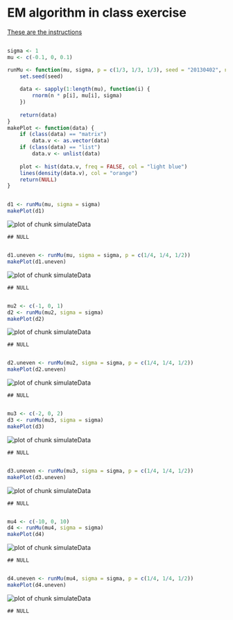 EM algorithm in class exercise
==============================

[These are the instructions](https://docs.google.com/document/d/19jfaVWXRpYDKPQ6KmqZXqRvIgqdZPOab5SIuK16ju8c/edit)


```r

sigma <- 1
mu <- c(-0.1, 0, 0.1)

runMu <- function(mu, sigma, p = c(1/3, 1/3, 1/3), seed = "20130402", n = 1000) {
    set.seed(seed)
    
    data <- sapply(1:length(mu), function(i) {
        rnorm(n * p[i], mu[i], sigma)
    })
    
    return(data)
}
makePlot <- function(data) {
    if (class(data) == "matrix") 
        data.v <- as.vector(data)
    if (class(data) == "list") 
        data.v <- unlist(data)
    
    plot <- hist(data.v, freq = FALSE, col = "light blue")
    lines(density(data.v), col = "orange")
    return(NULL)
}


d1 <- runMu(mu, sigma = sigma)
makePlot(d1)
```

![plot of chunk simulateData](figure/simulateData1.png) 

```
## NULL
```

```r

d1.uneven <- runMu(mu, sigma = sigma, p = c(1/4, 1/4, 1/2))
makePlot(d1.uneven)
```

![plot of chunk simulateData](figure/simulateData2.png) 

```
## NULL
```

```r

mu2 <- c(-1, 0, 1)
d2 <- runMu(mu2, sigma = sigma)
makePlot(d2)
```

![plot of chunk simulateData](figure/simulateData3.png) 

```
## NULL
```

```r

d2.uneven <- runMu(mu2, sigma = sigma, p = c(1/4, 1/4, 1/2))
makePlot(d2.uneven)
```

![plot of chunk simulateData](figure/simulateData4.png) 

```
## NULL
```

```r

mu3 <- c(-2, 0, 2)
d3 <- runMu(mu3, sigma = sigma)
makePlot(d3)
```

![plot of chunk simulateData](figure/simulateData5.png) 

```
## NULL
```

```r

d3.uneven <- runMu(mu3, sigma = sigma, p = c(1/4, 1/4, 1/2))
makePlot(d3.uneven)
```

![plot of chunk simulateData](figure/simulateData6.png) 

```
## NULL
```

```r

mu4 <- c(-10, 0, 10)
d4 <- runMu(mu4, sigma = sigma)
makePlot(d4)
```

![plot of chunk simulateData](figure/simulateData7.png) 

```
## NULL
```

```r

d4.uneven <- runMu(mu4, sigma = sigma, p = c(1/4, 1/4, 1/2))
makePlot(d4.uneven)
```

![plot of chunk simulateData](figure/simulateData8.png) 

```
## NULL
```

